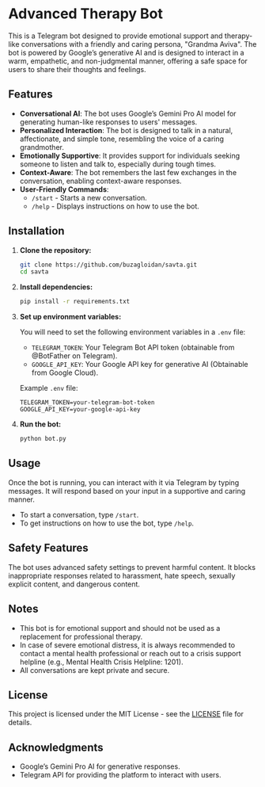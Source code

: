 # Advanced Therapy Bot

This is a Telegram bot designed to provide emotional support and therapy-like conversations with a friendly and caring persona, "Grandma Aviva". The bot is powered by Google’s generative AI and is designed to interact in a warm, empathetic, and non-judgmental manner, offering a safe space for users to share their thoughts and feelings.

## Features

- **Conversational AI**: The bot uses Google’s Gemini Pro AI model for generating human-like responses to users' messages.
- **Personalized Interaction**: The bot is designed to talk in a natural, affectionate, and simple tone, resembling the voice of a caring grandmother.
- **Emotionally Supportive**: It provides support for individuals seeking someone to listen and talk to, especially during tough times.
- **Context-Aware**: The bot remembers the last few exchanges in the conversation, enabling context-aware responses.
- **User-Friendly Commands**: 
  - `/start` - Starts a new conversation.
  - `/help` - Displays instructions on how to use the bot.

## Installation

1. **Clone the repository:**

    ```bash
    git clone https://github.com/buzagloidan/savta.git
    cd savta
    ```

2. **Install dependencies:**

    ```bash
    pip install -r requirements.txt
    ```

3. **Set up environment variables:**

    You will need to set the following environment variables in a `.env` file:
    - `TELEGRAM_TOKEN`: Your Telegram Bot API token (obtainable from @BotFather on Telegram).
    - `GOOGLE_API_KEY`: Your Google API key for generative AI (Obtainable from Google Cloud).

    Example `.env` file:
    ```
    TELEGRAM_TOKEN=your-telegram-bot-token
    GOOGLE_API_KEY=your-google-api-key
    ```

4. **Run the bot:**

    ```bash
    python bot.py
    ```

## Usage

Once the bot is running, you can interact with it via Telegram by typing messages. It will respond based on your input in a supportive and caring manner.

- To start a conversation, type `/start`.
- To get instructions on how to use the bot, type `/help`.

## Safety Features

The bot uses advanced safety settings to prevent harmful content. It blocks inappropriate responses related to harassment, hate speech, sexually explicit content, and dangerous content.

## Notes

- This bot is for emotional support and should not be used as a replacement for professional therapy.
- In case of severe emotional distress, it is always recommended to contact a mental health professional or reach out to a crisis support helpline (e.g., Mental Health Crisis Helpline: 1201).
- All conversations are kept private and secure.

## License

This project is licensed under the MIT License - see the [LICENSE](LICENSE) file for details.

## Acknowledgments

- Google’s Gemini Pro AI for generative responses.
- Telegram API for providing the platform to interact with users.
